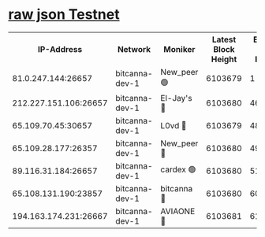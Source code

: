 [raw json Testnet](https://rpc-check.bcat.stavr.tech/bcat/rpc-bcat-result.json)
=


<table><tr><th>IP-Address</th><th>Network</th><th>Moniker</th><th>Latest Block Height</th><th>Earliest Block Height</th><th>Catching Up</th><th>Tx Index</th><th>Voting Power</th><th>Scan Time</th></tr><tr><td>81.0.247.144:26657</td><td>bitcanna-dev-1</td><td>New_peer 🟢</td><td>6103679</td><td>1</td><td>False</td><td>on</td><td>0</td><td>2024-01-23T03:16:29.282558323UTC</td></tr><tr><td>212.227.151.106:26657</td><td>bitcanna-dev-1</td><td>El-Jay's 🔴</td><td>6103680</td><td>4670391</td><td>False</td><td>on</td><td>2218164</td><td>2024-01-23T03:16:36.249760031UTC</td></tr><tr><td>65.109.70.45:30657</td><td>bitcanna-dev-1</td><td>L0vd 🔴</td><td>6103679</td><td>4828155</td><td>False</td><td>on</td><td>7920</td><td>2024-01-23T03:16:29.746026517UTC</td></tr><tr><td>65.109.28.177:26357</td><td>bitcanna-dev-1</td><td>New_peer 🔴</td><td>6103680</td><td>4952911</td><td>False</td><td>on</td><td>2237067</td><td>2024-01-23T03:16:37.135807754UTC</td></tr><tr><td>89.116.31.184:26657</td><td>bitcanna-dev-1</td><td>cardex 🟢</td><td>6103680</td><td>5185001</td><td>False</td><td>on</td><td>0</td><td>2024-01-23T03:16:36.685491821UTC</td></tr><tr><td>65.108.131.190:23857</td><td>bitcanna-dev-1</td><td>bitcanna 🔴</td><td>6103680</td><td>6099680</td><td>False</td><td>off</td><td>82269</td><td>2024-01-23T03:16:37.529859919UTC</td></tr><tr><td>194.163.174.231:26667</td><td>bitcanna-dev-1</td><td>AVIAONE 🔴</td><td>6103681</td><td>6100981</td><td>False</td><td>on</td><td>1949865</td><td>2024-01-23T03:16:44.022036145UTC</td></tr></table>